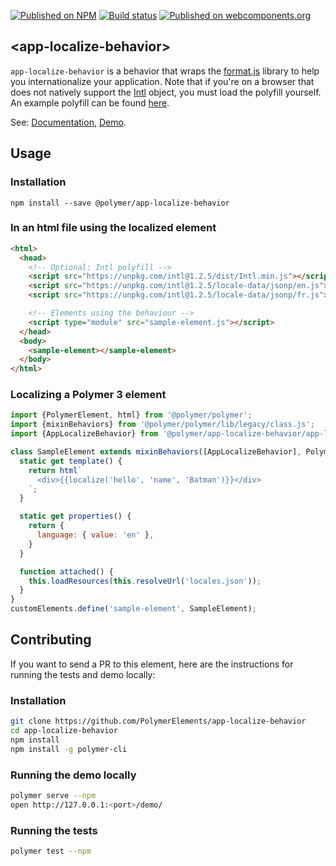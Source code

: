 [![Published on NPM](https://img.shields.io/npm/v/@polymer/app-localize-behavior.svg)](https://www.npmjs.com/package/@polymer/app-localize-behavior)
[![Build status](https://travis-ci.org/PolymerElements/app-localize-behavior.svg?branch=master)](https://travis-ci.org/PolymerElements/app-localize-behavior)
[![Published on webcomponents.org](https://img.shields.io/badge/webcomponents.org-published-blue.svg)](https://webcomponents.org/element/@polymer/app-localize-behavior)

## &lt;app-localize-behavior&gt;
`app-localize-behavior` is a behavior that wraps the [format.js](http://formatjs.io/) library to
help you internationalize your application. Note that if you're on a browser that
does not natively support the [Intl](https://developer.mozilla.org/en-US/docs/Web/JavaScript/Reference/Global_Objects/Intl)
object, you must load the polyfill yourself. An example polyfill can
be found [here](https://github.com/andyearnshaw/Intl.js/).

See: [Documentation](https://www.webcomponents.org/element/@polymer/app-localize-behavior),
  [Demo](https://www.webcomponents.org/element/@polymer/app-localize-behavior/demo/demo/index.html).

## Usage

### Installation
```
npm install --save @polymer/app-localize-behavior
```

### In an html file using the localized element
```html
<html>
  <head>
    <!-- Optional: Intl polyfill -->
    <script src="https://unpkg.com/intl@1.2.5/dist/Intl.min.js"></script>
    <script src="https://unpkg.com/intl@1.2.5/locale-data/jsonp/en.js"></script>
    <script src="https://unpkg.com/intl@1.2.5/locale-data/jsonp/fr.js"></script>

    <!-- Elements using the behaviour -->
    <script type="module" src="sample-element.js"></script>
  </head>
  <body>
    <sample-element></sample-element>
  </body>
</html>
```

### Localizing a Polymer 3 element
```js
import {PolymerElement, html} from '@polymer/polymer';
import {mixinBehaviors} from '@polymer/polymer/lib/legacy/class.js';
import {AppLocalizeBehavior} from '@polymer/app-localize-behavior/app-localize-behavior.js';

class SampleElement extends mixinBehaviors([AppLocalizeBehavior], PolymerElement) {
  static get template() {
    return html`
      <div>{{localize('hello', 'name', 'Batman')}}</div>
    `;
  }

  static get properties() {
    return {
      language: { value: 'en' },
    }
  }

  function attached() {
    this.loadResources(this.resolveUrl('locales.json'));
  }
}
customElements.define('sample-element', SampleElement);
```

## Contributing
If you want to send a PR to this element, here are
the instructions for running the tests and demo locally:

### Installation
```sh
git clone https://github.com/PolymerElements/app-localize-behavior
cd app-localize-behavior
npm install
npm install -g polymer-cli
```

### Running the demo locally
```sh
polymer serve --npm
open http://127.0.0.1:<port>/demo/
```

### Running the tests
```sh
polymer test --npm
```
